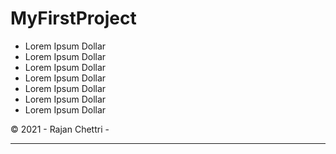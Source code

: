 # MyFirstProject

- Lorem Ipsum Dollar
- Lorem Ipsum Dollar
- Lorem Ipsum Dollar
- Lorem Ipsum Dollar
- Lorem Ipsum Dollar
- Lorem Ipsum Dollar
- Lorem Ipsum Dollar



&copy; 2021 - Rajan Chettri -
<hr/>
